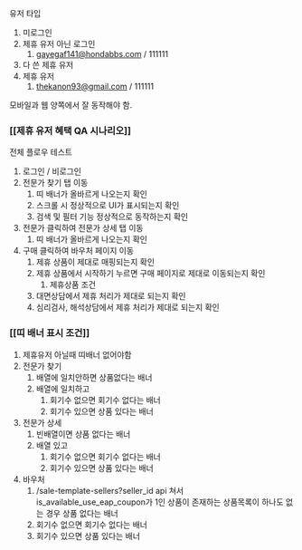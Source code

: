 
유저 타입
1. 미로그인
2. 제휴 유저 아닌 로그인
	1. gayegaf141@hondabbs.com / 111111
3. 다 쓴 제휴 유저
4. 제휴 유저
	1. thekanon93@gmail.com / 111111

모바일과 웹 양쪽에서 잘 동작해야 함.

### [[제휴 유저 혜택 QA 시나리오]]
전체 플로우 테스트
1. 로그인 / 비로그인
2. 전문가 찾기 탭 이동
	1. 띠 배너가 올바르게 나오는지 확인
	2. 스크롤 시 정상적으로 UI가 표시되는지 확인
	3. 검색 및 필터 기능 정상적으로 동작하는지 확인
3. 전문가 클릭하여 전문가 상세 탭 이동
	1. 띠 배너가 올바르게 나오는지 확인
4. 구매 클릭하여 바우처 페이지 이동
	1. 제휴 상품이 제대로 매핑되는지 확인
	2. 제휴 상품에서 시작하기 누르면 구매 페이지로 제대로 이동되는지 확인
		1. 제휴상품 조건
	3. 대면상담에서 제휴 처리가 제대로 되는지 확인
	4. 심리검사, 해석상담에서 제휴 처리가 제대로 되는지 확인


### [[띠 배너 표시 조건]]
1. 제휴유저 아닐때 띠배너 없어야함
2. 전문가 찾기
	1. 배열에 일치안하면 상품없다는 배너
	2. 배열에 일치하고 
		1. 회기수 없으면 회기수 없다는 배너
		2. 회기수 있으면  상품 있다는 배너
3. 전문가 상세
	1. 빈배열이면 상품 없다는 배너
	2. 배열 있고
		1. 회기수 없으면 회기수 없다는 배너
		2. 회기수 있으면  상품 있다는 배너
4. 바우처
	1. /sale-template-sellers?seller_id api 쳐서 is_available_use_eap_coupon가 1인 상품이 존재하는 상품목록이 하나도 없는 경우 상품 없다는 배너
	2. 회기수 없으면 회기수 없다는 배너
	3. 회기수 있으면 상품 있다는 배너
